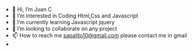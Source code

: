 - 👋 Hi, I’m Juan C
- 👀 I’m interested in Coding Html,Css and Javascript
- 🌱 I’m currently learning Javascript jquery
- 💞️ I’m looking to collaborate on any project
- 📫 How to reach me sapalito10@gmail.com please contact me in gmail
- 
